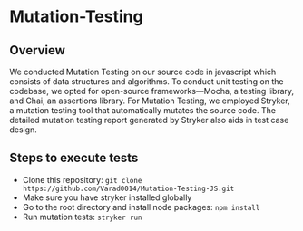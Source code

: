 # Mutation-Testing
## Overview
We conducted Mutation Testing on our source code in javascript which consists of data structures and algorithms. To conduct unit testing on the codebase, we opted for open-source frameworks—Mocha, a testing library, and Chai, an assertions library. For Mutation Testing, we employed Stryker, a mutation testing tool that automatically mutates the source code. The detailed mutation testing report generated by Stryker also aids in test case design.

## Steps to execute tests
- Clone this repository: `git clone https://github.com/Varad0014/Mutation-Testing-JS.git`
- Make sure you have stryker installed globally
- Go to the root directory and install node packages: `npm install`
- Run mutation tests: `stryker run`

